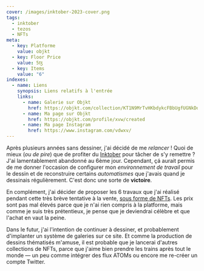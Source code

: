 ```yaml
---
cover: /images/inktober-2023-cover.png
tags:
  - inktober
  - tezos
  - NFTs
meta:
  - key: Platforme
    value: objkt
  - key: Floor Price
    value: 5ꜩ
  - key: Items
    value: "6"
indexes:
  - name: Liens
    synopsis: Liens relatifs à l'entrée
    links:
      - name: Galerie sur Objkt
        href: https://objkt.com/collection/KT1N9MrTvHKbdykcFBbUgfUGNkDdoY4kyvcA
      - name: Ma page sur Objkt
        href: https://objkt.com/profile/xvw/created
      - name: Ma page Instagram
        href: https://www.instagram.com/vdwxv/
---
```


Après plusieurs années sans dessiner, j'ai décidé de me *relancer* ! Quoi de
mieux (_ou de pire_) que de profiter du [Inktober](https://inktober.com/rules)
pour tâcher de s'y remettre ? J'ai lamentablement abandonné au 6ème jour.
Cependant, çá aurait permis de me donner l'occasion de configurer mon
_environnement de travail_ pour le dessin et de reconstruire certains
_automatismes_ que j'avais quand je dessinais régulièrement. C'est donc une
sorte de **victoire**.

En complément, j'ai décider de proposer les 6 travaux que j'ai réalisé pendant
cette très brève tentative à la vente, [sous forme de
NFTs](https://objkt.com/collection/KT1N9MrTvHKbdykcFBbUgfUGNkDdoY4kyvcA). Les
prix sont pas mal élevés parce que je n'ai rien compris à la platforme, mais
comme je suis très prétentieux, je pense que je deviendrai célèbre et que
l'achat en vaut la peine.

Dans le futur, j'ai l'intention de continuer à dessiner, et probablement
d'implanter un système de galeries sur ce site. Et comme la production de
dessins thématisés m'amuse, il est probable que je lancerai d'autres collections
de NFTs, parce que j'aime bien prendre les trains après tout le monde — un peu
comme intégrer des flux ATOMs ou encore me re-créer un compte Twitter.
